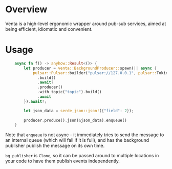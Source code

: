 # Overview

Venta is a high-level ergonomic wrapper around pub-sub services, aimed at being efficient, idiomatic and convenient.

# Usage
```rust
    async fn f() -> anyhow::Result<()> {
        let producer = venta::BackgroundProducer::spawn(|| async {
            pulsar::Pulsar::builder("pulsar://127.0.0.1", pulsar::TokioExecutor)
              .build()
              .await?
              .producer()
              .with_topic("topic").build()
              .await
        }).await?;

        let json_data = serde_json::json!({"field": 2});
    
        producer.produce().json(&json_data).enqueue()
    }
```


Note that `enqueue` is not async - it immediately tries to send the message to an internal queue (which will fail if it is full), and has the background publisher publish the message on its own time. 

`bg_publisher` is `Clone`, so it can be passed around to multiple locations in your code to have them publish events independently.

